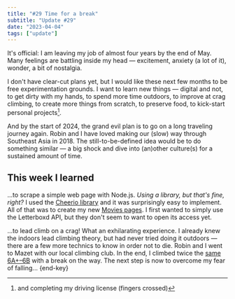 ```yaml
---
title: "#29 Time for a break"
subtitle: "Update #29"
date: "2023-04-04"
tags: ["update"]
---
```


It's official: I am leaving my job of almost four years by the end of May. Many feelings are battling inside my head — excitement, anxiety (a lot of it), wonder, a bit of nostalgia.

I don't have clear-cut plans yet, but I would like these next few months to be free experimentation grounds. I want to learn new things — digital and not, to get dirty with my hands, to spend more time outdoors, to improve at crag climbing, to create more things from scratch, to preserve food, to kick-start personal projects[^1].

And by the start of 2024, the grand evil plan is to go on a long traveling journey again. Robin and I have loved making our (slow) way through Southeast Asia in 2018. The still-to-be-defined idea would be to do something similar — a big shock and dive into (an)other culture(s) for a sustained amount of time.

[^1]: and completing my driving license (fingers crossed)

## This week I learned

...to scrape a simple web page with Node.js. _Using a library, but that's fine, right?_ I used the [Cheerio library](https://www.npmjs.com/package/cheerio) and it was surprisingly easy to implement. All of that was to create my new [Movies pages](/movies/). I first wanted to simply use the Letterboxd API, but they don't seem to want to open its access yet.

...to lead climb on a crag! What an exhilarating experience. I already knew the indoors lead climbing theory, but had never tried doing it outdoors — there are a few more technics to know in order not to die. Robin and I went to Mazet with our local climbing club. In the end, I climbed twice the [same 6A+–6B](https://www.thecrag.com/fr/grimper/france/mazet-plage/route/974536671) with a break on the way. The next step is now to overcome my fear of falling... {end-key}
